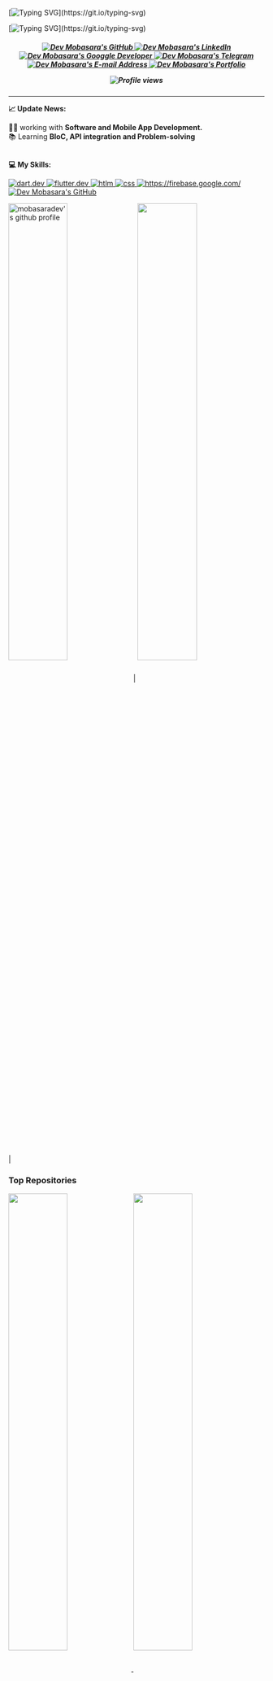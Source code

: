 [![Typing SVG](https://readme-typing-svg.herokuapp.com?font=Jost&weight=700&size=52&pause=1000&color=EB0000&center=true&vCenter=true&multiline=true&repeat=false&width=1300&height=150&lines=Hello+There!)](https://git.io/typing-svg)

[![Typing SVG](https://readme-typing-svg.herokuapp.com?font=Jost&size=28&pause=1000&color=5E17EB&center=true&vCenter=true&multiline=true&width=1300&height=150&lines=Driven+by+my+unwavering+passion+for+technology%2C++I+am+committed+to+building;a+successful+career+in+the+professional+field.+Through+dedication%2C+hard+work%2C+and+unwavering+integrity%2C+;I+aim+to+achieve+excellence+and+contribute+to+the+advancement+of+the+industry.)](https://git.io/typing-svg)

<h5 align="center">

<a href="https://github.com/mobasaradev/" target="_blank" rel="noreferrer"> <img alt="Dev Mobasara's GitHub" src="https://img.shields.io/badge/GitHub-100000?style=for-the-badge&logo=github&logoColor=white" /> </a>
<a href="https://linkedin.com/in/mobasaradev" target="_blank" rel="noreferrer"> <img alt="Dev Mobasara's LinkedIn" src="https://img.shields.io/badge/LinkedIn-0077B5?style=for-the-badge&logo=linkedin&logoColor=white" /> </a>
<a href="https://g.dev/mobasaradev/" target="_blank" rel="noreferrer"> <img alt="Dev Mobasara's Googgle Developer" src="https://img.shields.io/badge/G.dev-5b5b5b?style=for-the-badge&logo=Google&logoColor=white" /> </a> 
<a href="https://t.me/mobasaradev" target="_blank" rel="noreferrer"> <img alt="Dev Mobasara's Telegram" src="https://img.shields.io/badge/Telegram-29a6e6?style=for-the-badge&logo=Telegram&logoColor=white" /> </a>
<a href="mailto:mkmobasara.dev@gmail.com" target="_blank" rel="noreferrer"> <img alt="Dev Mobasara's E-mail Address" src="https://img.shields.io/badge/E&#8209;mail-D14836?style=for-the-badge&logo=gmail&logoColor=white" /> </a>
<a href="https://mobasaradev.github.io/" target="_blank" rel="noreferrer"> <img alt="Dev Mobasara's Portfolio" src="https://img.shields.io/badge/Portfolio-08203A?style=for-the-badge&logo=About.me&logoColor=white" /> </a>


![Profile views](https://komarev.com/ghpvc/?style=flat&label=Views&username=mobasaradev) 
</h5>

---

**📈 Update News:**

👨‍💻 working with <b>Software and Mobile App Development.</b> <br>
📚 Learning <b>BloC, API integration and Problem-solving</b> </small>
<br> <br>

**💻 My Skills:**

<a href="https://dart.dev/" target="_blank" rel="noreferrer"> <img alt="dart.dev" src="https://img.shields.io/badge/Dart-2cb7f6?style=for-the-badge&logo=Dart&logoColor=white" /> </a>
<a href="https://flutter.dev/" target="_blank" rel="noreferrer"> <img alt="flutter.dev" src="https://img.shields.io/badge/Flutter-60c9f8?style=for-the-badge&logo=Flutter&logoColor=white" /> </a>
<a href="html" target="_blank" rel="noreferrer"> <img alt="htlm" src="https://img.shields.io/badge/HTML-e96228?style=for-the-badge&logo=HTML5&logoColor=white" /> </a>
<a href="css" target="_blank" rel="noreferrer"> <img alt="css" src="https://img.shields.io/badge/CSS-2862e9?style=for-the-badge&logo=CSS3&logoColor=white" /> </a>
<a href="https://firebase.google.com/" target="_blank" rel="noreferrer"> <img alt="https://firebase.google.com/" src="https://img.shields.io/badge/Firebase-FFCA28?style=for-the-badge&logo=Firebase&logoColor=white" /> </a>
<a href="https://github.com/mobasaradev/" target="_blank" rel="noreferrer"> <img alt="Dev Mobasara's GitHub" src="https://img.shields.io/badge/GitHub-100000?style=for-the-badge&logo=github&logoColor=white" /> </a>


<a href="https://github.com/mobasaradev"><img align="center" width="48%" src="https://github-readme-stats.vercel.app/api?username=mobasaradev&show_icons=true&include_all_commits=true&theme=buefy&hide_border=true" alt="mobasaradev's github profile" /></a> | <a href="https://github.com/mobasaradev"><img align="center" width="48%" src="https://github-readme-stats.vercel.app/api/top-langs/?username=mobasaradev&layout=compact&theme=buefy&hide_border=true" /></a> |


### Top Repositories

<a href="https://github.com/mobasaradev">
  <img align="center" width="48%" src="https://github-readme-stats.vercel.app/api/pin/?username=mobasaradev&repo=eco_shop&theme=buefy" />
</a>
<a href="https://github.com/mobasaradev">
  <img align="center"  width="48%" src="https://github-readme-stats.vercel.app/api/pin/?username=mobasaradev&repo=Provider-State-Management&theme=buefy" />
</a>


<br/><br/>
<a href="https://linkedin.com/in/mobasaradev">
  <img align="right" alt="mobasaradev" width="20px" src="https://raw.githubusercontent.com/rahuldkjain/github-profile-readme-generator/master/src/images/icons/Social/linked-in-alt.svg" />
</a>
<a href="https://fb.com/mkmobasara">
  <img align="right" alt="mobasaradev" width="20px" src="https://raw.githubusercontent.com/rahuldkjain/github-profile-readme-generator/master/src/images/icons/Social/facebook.svg" />
</a>
  


